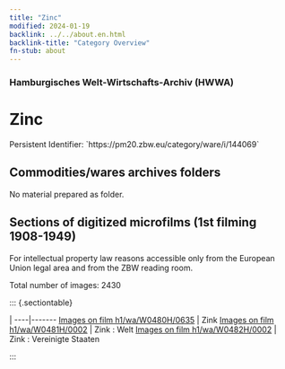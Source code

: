 ```yaml
---
title: "Zinc"
modified: 2024-01-19
backlink: ../../about.en.html
backlink-title: "Category Overview"
fn-stub: about
---
```


### Hamburgisches Welt-Wirtschafts-Archiv (HWWA)

# Zinc

<div class="hint">Persistent Identifier: `https://pm20.zbw.eu/category/ware/i/144069`</div>







## Commodities/wares archives folders





No material prepared as folder.



<a id="filmsections" />

## Sections of digitized microfilms (1st filming 1908-1949)

<p>For intellectual property law reasons accessible only from the European Union legal area and from the ZBW reading room.</p>



<p>Total number of images: 2430</p>




::: {.sectiontable}

 | 
----|-------
<a class="btn" href="https://pm20.zbw.eu/film/h1/wa/W0480H/0635" rel="nofollow">Images on film h1/wa/W0480H/0635</a> | Zink
<a class="btn" href="https://pm20.zbw.eu/film/h1/wa/W0481H/0002" rel="nofollow">Images on film h1/wa/W0481H/0002</a> | Zink : Welt
<a class="btn" href="https://pm20.zbw.eu/film/h1/wa/W0482H/0002" rel="nofollow">Images on film h1/wa/W0482H/0002</a> | Zink : Vereinigte Staaten


:::
















